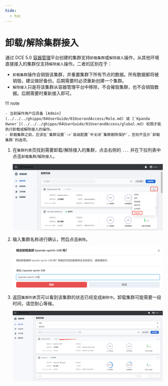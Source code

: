 ```yaml
---
hide:
  - toc
---
```


# 卸载/解除集群接入

通过 DCE 5.0 [容器管理](../../03ProductBrief/WhatisKPanda.md)平台创建的集群支持`卸载集群`或`解除接入`操作，从其他环境直接接入的集群仅支持`解除接入`操作。二者的区别在于：

- `卸载集群`操作会销毁该集群，并重置集群下所有节点的数据。所有数据都将被销毁，建议做好备份。后期需要时必须重新创建一个集群。
- `解除接入`只是将该集群从容器管理平台中移除，不会摧毁集群，也不会销毁数据。后期需要时重新接入即可。

!!! note

    - 当前操作用户应具备 [Admin](../../../ghippo/04UserGuide/01UserandAccess/Role.md) 或 [`Kpanda Owner`](../../../ghippo/04UserGuide/01UserandAccess/global.md) 权限才能执行卸载或解除接入的操作。
    - 卸载集群之前，应该在`集群设置`->`高级配置`中关闭`集群删除保护`，否则不显示`卸载集群`的选项。

1. 在`集群列表`页找到需要卸载/解除接入的集群，点击右侧的 `...` 并在下拉列表中点击`卸载集群`/`解除接入`。

    ![点击删除按钮](../../images/deletecluster01.png)

2. 输入集群名称进行确认，然后点击`删除`。

    ![确认删除](../../images/deletecluster02.png)

3. 返回`集群列表`页可以看到该集群的状态已经变成`删除中`。卸载集群可能需要一段时间，请您耐心等候。

    ![删除中状态](../../images/deletecluster03.png)
